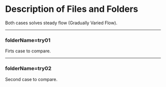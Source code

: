 # Description of Files and Folders
Both cases solves steady flow (Gradually Varied Flow).

---

### folderName=**try01**
Firts case to compare.

---

### folderName=**try02**
Second case to compare.
